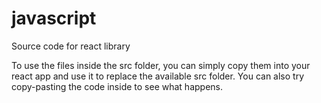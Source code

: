 # javascript
Source code for react library

To use the files inside the src folder, you can simply copy them into your react app and use it to replace the available src folder. You can also try copy-pasting the code inside to see what happens.
